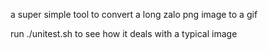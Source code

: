 a super simple tool to convert a long zalo png image to a gif

run ./unitest.sh to see how it deals with a typical image
